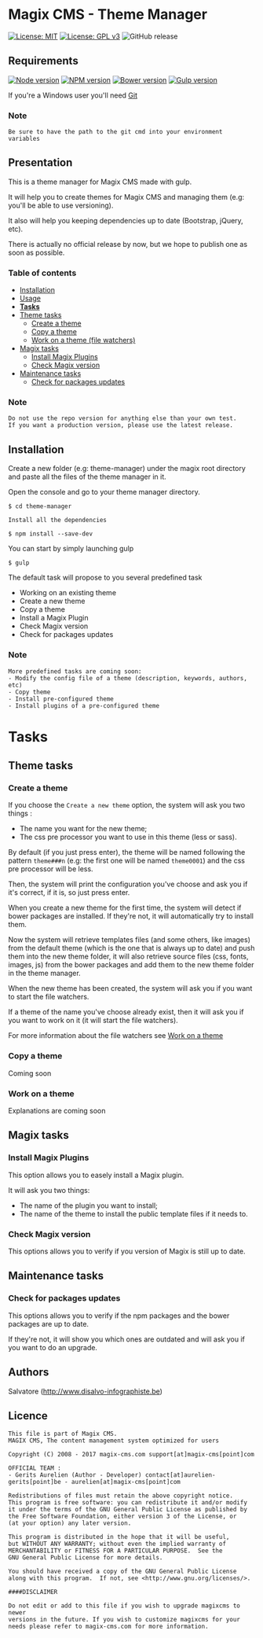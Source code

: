 Magix CMS - Theme Manager
===================================================

[![License: MIT](https://img.shields.io/badge/License-MIT-yellow.svg)](https://opensource.org/licenses/MIT)
[![License: GPL v3](https://img.shields.io/badge/License-GPL%20v3-blue.svg)](http://www.gnu.org/licenses/gpl-3.0)
![GitHub release](https://img.shields.io/github/release/magix-cms/theme-manager.svg)

Requirements
------------

[![Node version][node-image]][node-url]
[![NPM version][npm-image]][npm-url]
[![Bower version][bower-image]][bower-url]
[![Gulp version][gulp-image]][gulp-url]

If you're a Windows user you'll need [Git](https://git-scm.com/)

### Note
    Be sure to have the path to the git cmd into your environment variables

Presentation
------------

This is a theme manager for Magix CMS made with gulp.

It will help you to create themes for Magix CMS and managing them (e.g: you'll be able to use versioning).

It also will help you keeping dependencies up to date (Bootstrap, jQuery, etc).

There is actually no official release by now, but we hope to publish one as soon as possible.

### Table of contents

- [Installation](#installation)
- [Usage](#usage)
- [**Tasks**](#tasks)
- [Theme tasks](#theme-tasks)
    - [Create a theme](#create-a-theme)
    - [Copy a theme](#copy-a-theme)
    - [Work on a theme (file watchers)](#work-on-a-theme)
- [Magix tasks](#magix-tasks)
    - [Install Magix Plugins](#install-magix-plugins)
    - [Check Magix version](#check-magix-version)
- [Maintenance tasks](#maintenance-tasks)
    - [Check for packages updates](#check-for-packages-updates)

### Note
    Do not use the repo version for anything else than your own test.
    If you want a production version, please use the latest release.
    
Installation
------------

Create a new folder (e.g: theme-manager) under the magix root directory and paste all the files of the theme manager in it.

Open the console and go to your theme manager directory.

```
$ cd theme-manager
```

```
Install all the dependencies

$ npm install --save-dev
```

You can start by simply launching gulp

```
$ gulp
```

The default task will propose to you several predefined task
- Working on an existing theme
- Create a new theme
- Copy a theme
- Install a Magix Plugin
- Check Magix version
- Check for packages updates

### Note
    More predefined tasks are coming soon:
    - Modify the config file of a theme (description, keywords, authors, etc)
    - Copy theme
    - Install pre-configured theme
    - Install plugins of a pre-configured theme

Tasks
=====

Theme tasks
-----------

### Create a theme

If you choose the `Create a new theme` option, the system will ask you two things :
 - The name you want for the new theme;
 - The css pre processor you want to use in this theme (less or sass).
 
By default (if you just press enter), the theme will be named following the pattern `theme###n` (e.g: the first one will be named `theme0001`)
 and the css pre processor will be less.
 
Then, the system will print the configuration you've choose and ask you if it's correct, if it is, so just press enter.

When you create a new theme for the first time, the system will detect if bower packages are installed.
If they're not, it will automatically try to install them.

Now the system will retrieve templates files (and some others, like images) from the default theme (which is the one that is always up to date)
and push them into the new theme folder, it will also retrieve source files (css, fonts, images, js)
from the bower packages and add them to the new theme folder in the theme manager.

When the new theme has been created, the system will ask you if you want to start the file watchers.

If a theme of the name you've choose already exist, then it will ask you if you want to work on it (it will start the file watchers).

For more information about the file watchers see [Work on a theme](#work-on-a-theme)

### Copy a theme

Coming soon

### Work on a theme

Explanations are coming soon

Magix tasks
-----------

### Install Magix Plugins

This option allows you to easely install a Magix plugin.

It will ask you two things:
- The name of the plugin you want to install;
- The name of the theme to install the public template files if it needs to.

### Check Magix version

This options allows you to verify if you version of Magix is still up to date.

Maintenance tasks
-----------------

### Check for packages updates

This options allows you to verify if the npm packages and the bower packages are up to date.

If they're not, it will show you which ones are outdated and will ask you if you want to do an upgrade.

Authors
-------

Salvatore (http://www.disalvo-infographiste.be)

Licence
------------

```
This file is part of Magix CMS.
MAGIX CMS, The content management system optimized for users

Copyright (C) 2008 - 2017 magix-cms.com support[at]magix-cms[point]com

OFFICIAL TEAM :
- Gerits Aurelien (Author - Developer) contact[at]aurelien-gerits[point]be - aurelien[at]magix-cms[point]com

Redistributions of files must retain the above copyright notice.
This program is free software: you can redistribute it and/or modify
it under the terms of the GNU General Public License as published by
the Free Software Foundation, either version 3 of the License, or
(at your option) any later version.

This program is distributed in the hope that it will be useful,
but WITHOUT ANY WARRANTY; without even the implied warranty of
MERCHANTABILITY or FITNESS FOR A PARTICULAR PURPOSE.  See the
GNU General Public License for more details.

You should have received a copy of the GNU General Public License
along with this program.  If not, see <http://www.gnu.org/licenses/>.

####DISCLAIMER

Do not edit or add to this file if you wish to upgrade magixcms to newer
versions in the future. If you wish to customize magixcms for your
needs please refer to magix-cms.com for more information.
```

[node-image]: https://img.shields.io/badge/node-v6.9.4-blue.svg
[node-url]: https://nodejs.org/en/
[npm-image]: https://img.shields.io/npm/v/npm.svg
[npm-url]: https://www.npmjs.com/
[bower-image]: https://img.shields.io/badge/bower-v1.8.0-blue.svg
[bower-url]: https://www.npmjs.com/package/bower
[gulp-image]: https://img.shields.io/badge/gulp-v3.9.1-blue.svg
[gulp-url]: https://www.npmjs.com/package/gulp